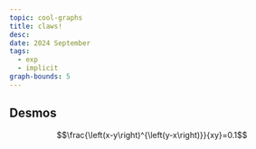 ```yaml
---
topic: cool-graphs
title: claws!
desc: 
date: 2024 September
tags:
  - exp
  - implicit
graph-bounds: 5
---
```



## Desmos
```math
\frac{\left(x-y\right)^{\left(y-x\right)}}{xy}=0.1
```
